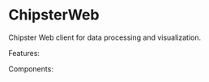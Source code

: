 ChipsterWeb
====================

Chipster Web client for data processing and visualization.

Features:

Components:






